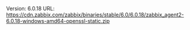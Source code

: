 Version: 6.0.18
URL: https://cdn.zabbix.com/zabbix/binaries/stable/6.0/6.0.18/zabbix_agent2-6.0.18-windows-amd64-openssl-static.zip
